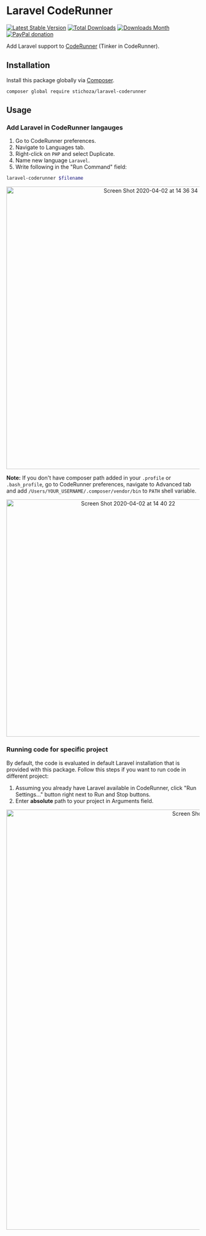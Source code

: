 # Laravel CodeRunner
[![Latest Stable Version](https://img.shields.io/packagist/v/Stichoza/laravel-coderunner.svg)](https://packagist.org/packages/stichoza/laravel-coderunner) [![Total Downloads](https://img.shields.io/packagist/dt/Stichoza/laravel-coderunner.svg)](https://packagist.org/packages/stichoza/laravel-coderunner) [![Downloads Month](https://img.shields.io/packagist/dm/Stichoza/laravel-coderunner.svg)](https://packagist.org/packages/stichoza/laravel-coderunner) [![PayPal donation](https://img.shields.io/badge/paypal-donate-blue.svg)](https://paypal.me/stichoza)

Add Laravel support to [CodeRunner](https://coderunnerapp.com) (Tinker in CodeRunner).

## Installation

Install this package globally via [Composer](https://getcomposer.org/).

```
composer global require stichoza/laravel-coderunner
```

## Usage

### Add Laravel in CodeRunner langauges

1. Go to CodeRunner preferences.
1. Navigate to Languages tab.
1. Right-click on `PHP` and select Duplicate.
1. Name new language `Laravel`.
1. Write following in the "Run Command" field:

```bash
laravel-coderunner $filename
```

<div style="text-align: center"><img width="737" alt="Screen Shot 2020-04-02 at 14 36 34" src="https://user-images.githubusercontent.com/1139050/78239965-6ba1e800-74ef-11ea-8990-09caf61b8a87.png"></div>

**Note:** If you don't have composer path added in your `.profile` or `.bash_profile`, go to CodeRunner preferences, navigate to Advanced tab and add `/Users/YOUR_USERNAME/.composer/vendor/bin` to `PATH` shell variable.

<div style="text-align: center"><img width="619" alt="Screen Shot 2020-04-02 at 14 40 22" src="https://user-images.githubusercontent.com/1139050/78240331-e9fe8a00-74ef-11ea-8da6-102ade27cbe6.png"></div>

### Running code for specific project
By default, the code is evaluated in default Laravel installation that is provided with this package. Follow this steps if you want to run code in different project:

1. Assuming you already have Laravel available in CodeRunner, click "Run Settings..." button right next to Run and Stop buttons.
1. Enter **absolute** path to your project in Arguments field.

<div style="text-align: center"><img width="1096" alt="Screen Shot 2020-04-02 at 14 44 34" src="https://user-images.githubusercontent.com/1139050/78240762-7f018300-74f0-11ea-9e42-fa0ad2b4612b.png"></div>
